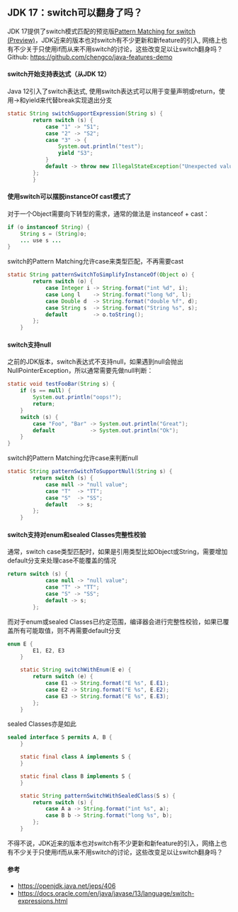 ## JDK 17：switch可以翻身了吗？

JDK 17提供了switch模式匹配的预览版[Pattern Matching for switch (Preview)](https://openjdk.java.net/jeps/406)，JDK近来的版本也对switch有不少更新和新feature的引入, 网络上也有不少关于只使用if而从来不用switch的讨论，这些改变足以让switch翻身吗？Github: https://github.com/chengco/java-features-demo

#### switch开始支持表达式（从JDK 12）
Java 12引入了switch表达式, 使用switch表达式可以用于变量声明或return，使用->和yield来代替break实现退出分支
```java
static String switchSupportExpression(String s) {
        return switch (s) {
            case "1" -> "S1";
            case "2" -> "S2";
            case "3" -> {
                System.out.println("test");
                yield "S3";
            }
            default -> throw new IllegalStateException("Unexpected value: " + s);
        };
        }
```

#### 使用switch可以摆脱instanceOf cast模式了
对于一个Object需要向下转型的需求，通常的做法是 instanceof + cast：

```java
if (o instanceof String) {
    String s = (String)o;
    ... use s ...
}
```

switch的Pattern Matching允许case来类型匹配，不再需要cast

```java
static String patternSwitchToSimplifyInstanceOf(Object o) {
        return switch (o) {
            case Integer i -> String.format("int %d", i);
            case Long l    -> String.format("long %d", l);
            case Double d  -> String.format("double %f", d);
            case String s  -> String.format("String %s", s);
            default        -> o.toString();
        };
    }
```
#### switch支持null
之前的JDK版本，switch表达式不支持null，如果遇到null会抛出NullPointerException，所以通常需要先做null判断：
```java
static void testFooBar(String s) {
    if (s == null) {
        System.out.println("oops!");
        return;
    }
    switch (s) {
        case "Foo", "Bar" -> System.out.println("Great");
        default           -> System.out.println("Ok");
    }
}

```
switch的Pattern Matching允许case来判断null

```java
static String patternSwitchToSupportNull(String s) {
        return switch (s) {
            case null -> "null value";
            case "T"  -> "TT";
            case "S"  -> "SS";
            default   -> s;
        };
    }
```

#### switch支持对enum和sealed Classes完整性校验
通常，switch case类型匹配时，如果是引用类型比如Object或String，需要增加default分支来处理case不能覆盖的情况
```java
return switch (s) {
            case null -> "null value";
            case "T" -> "TT";
            case "S" -> "SS";
            default -> s;
        };
```
而对于enum或sealed Classes已约定范围，编译器会进行完整性校验，如果已覆盖所有可能取值，则不再需要default分支

```java
enum E {
        E1, E2, E3
    }

    static String switchWithEnum(E e) {
        return switch (e) {
            case E1 -> String.format("E %s", E.E1);
            case E2 -> String.format("E %s", E.E2);
            case E3 -> String.format("E %s", E.E3);
        };
    }
```

sealed Classes亦是如此

```java
sealed interface S permits A, B {
    }

    static final class A implements S {
    }

    static final class B implements S {
    }

    static String patternSwitchWithSealedClass(S s) {
        return switch (s) {
            case A a -> String.format("int %s", a);
            case B b -> String.format("long %s", b);
        };
    }
```

不得不说，JDK近来的版本也对switch有不少更新和新feature的引入，网络上也有不少关于只使用if而从来不用switch的讨论，这些改变足以让switch翻身吗？

#### 参考
- https://openjdk.java.net/jeps/406
- https://docs.oracle.com/en/java/javase/13/language/switch-expressions.html